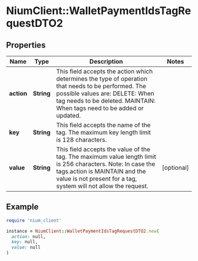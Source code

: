 # NiumClient::WalletPaymentIdsTagRequestDTO2

## Properties

| Name | Type | Description | Notes |
| ---- | ---- | ----------- | ----- |
| **action** | **String** | This field accepts the action which determines the type of operation that needs to be performed. The possible values are:  DELETE: When tag needs to be deleted. MAINTAIN: When tags need to be added or updated.  |  |
| **key** | **String** | This field accepts the name of the tag. The maximum key length limit is 128 characters.  |  |
| **value** | **String** | This field accepts the value of the tag. The maximum value length limit is 256 characters. Note: In case the tags.action is MAINTAIN and the value is not present for a tag, system will not allow the request. | [optional] |

## Example

```ruby
require 'nium_client'

instance = NiumClient::WalletPaymentIdsTagRequestDTO2.new(
  action: null,
  key: null,
  value: null
)
```

